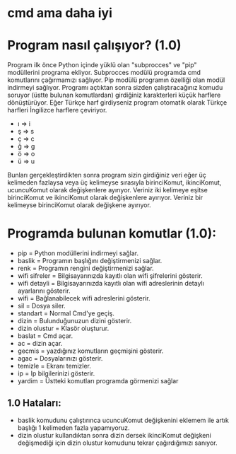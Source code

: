 # cmd ama daha iyi
# Program nasıl çalışıyor? (1.0)
Program ilk önce Python içinde yüklü olan "subprocces" ve "pip" modüllerini programa ekliyor. Subprocces modülü programda cmd komutlarını çağırmamızı sağlıyor. Pip modülü programın özelliği olan modül indirmeyi sağlıyor. Programı açtıktan sonra sizden çalıştıracağınız komudu soruyor (üstte bulunan komutlardan) girdiğiniz karakterleri küçük harflere dönüştürüyor. Eğer Türkçe harf girdiyseniz program otomatik olarak Türkçe harfleri İngilizce harflere çeviriyor.

* ı => i
* ş => s
* ç => c
* ğ => g
* ö => o
* ü => u

Bunları gerçekleştirdikten sonra program sizin girdiğiniz veri eğer üç kelimeden fazlaysa veya üç kelimeyse sırasıyla birinciKomut, ikinciKomut, ucuncuKomut olarak değişkenlere ayırıyor. Veriniz iki kelimeye eşitse birinciKomut ve ikinciKomut olarak değişkenlere ayırıyor. Veriniz bir kelimeyse birinciKomut olarak değişkene ayırıyor.  

# Programda bulunan komutlar (1.0):
* pip             = Python modüllerini indirmeyi sağlar.
* baslik          = Programın başlığını değiştirmenizi sağlar.
* renk            = Programın rengini değiştirmenizi sağlar.
* wifi sifreler   = Bilgisayarınızda kayıtlı olan wifi şifrelerini gösterir.
* wifi detayli    = Bilgisayarınızda kayıtlı olan wifi adreslerinin detaylı ayarlarını gösterir.
* wifi            = Bağlanabilecek wifi adreslerini gösterir.
* sil             = Dosya siler.
* standart        = Normal Cmd'ye geçiş.
* dizin           = Bulunduğunuzun dizini gösterir.
* dizin olustur   = Klasör oluşturur.
* baslat          = Cmd açar.
* ac              = dizin açar.
* gecmis          = yazdığınız komutların geçmişini gösterir.
* agac            = Dosyalarınızı gösterir.
* temizle         = Ekranı temizler.
* ip              = Ip bilgilerinizi gösterir.
* yardim          = Üstteki komutları programda görmenizi sağlar

## 1.0 Hataları:
 * baslik komudunu çalıştırınca ucuncuKomut değişkenini eklemem ile artık başlığı 1 kelimeden fazla yapamıyoruz.
 * dizin olustur kullandıktan sonra dizin dersek ikinciKomut değişkeni değişmediği için dizin olustur komudunu tekrar çağırdığımızı sanıyor.
